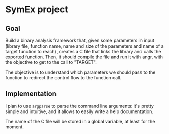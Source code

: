 # SymEx project
## Goal
Build a binary analysis framework that, given some parameters in input (library file, function name, name and size of the parameters and name of a target function to reach), creates a C file that links the library and calls the exported function.
Then, it should compile the file and run it with angr, with the objective to get to the call to "TARGET".

The objective is to understand which parameters we should pass to the function to redirect the control flow to the function call.

## Implementation
I plan to use `argparse` to parse the command line arguments: it's pretty simple and intuitive, and it allows to easily write a help documentation.

The name of the C file will be stored in a global variable, at least for the moment.